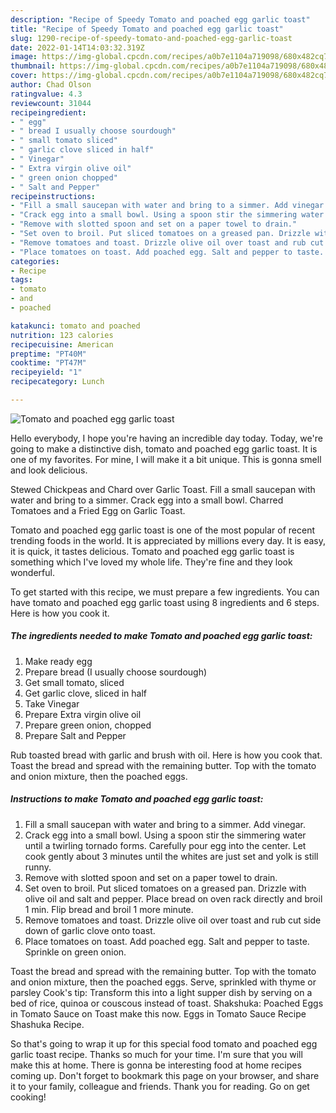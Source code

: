 ```yaml
---
description: "Recipe of Speedy Tomato and poached egg garlic toast"
title: "Recipe of Speedy Tomato and poached egg garlic toast"
slug: 1290-recipe-of-speedy-tomato-and-poached-egg-garlic-toast
date: 2022-01-14T14:03:32.319Z
image: https://img-global.cpcdn.com/recipes/a0b7e1104a719098/680x482cq70/tomato-and-poached-egg-garlic-toast-recipe-main-photo.jpg
thumbnail: https://img-global.cpcdn.com/recipes/a0b7e1104a719098/680x482cq70/tomato-and-poached-egg-garlic-toast-recipe-main-photo.jpg
cover: https://img-global.cpcdn.com/recipes/a0b7e1104a719098/680x482cq70/tomato-and-poached-egg-garlic-toast-recipe-main-photo.jpg
author: Chad Olson
ratingvalue: 4.3
reviewcount: 31044
recipeingredient:
- " egg"
- " bread I usually choose sourdough"
- " small tomato sliced"
- " garlic clove sliced in half"
- " Vinegar"
- " Extra virgin olive oil"
- " green onion chopped"
- " Salt and Pepper"
recipeinstructions:
- "Fill a small saucepan with water and bring to a simmer. Add vinegar."
- "Crack egg into a small bowl. Using a spoon stir the simmering water until a twirling tornado forms. Carefully pour egg into the center. Let cook gently about 3 minutes until the whites are just set and yolk is still runny."
- "Remove with slotted spoon and set on a paper towel to drain."
- "Set oven to broil. Put sliced tomatoes on a greased pan. Drizzle with olive oil and salt and pepper. Place bread on oven rack directly and broil 1 min. Flip bread and broil 1 more minute."
- "Remove tomatoes and toast. Drizzle olive oil over toast and rub cut side down of garlic clove onto toast."
- "Place tomatoes on toast. Add poached egg. Salt and pepper to taste. Sprinkle on green onion."
categories:
- Recipe
tags:
- tomato
- and
- poached

katakunci: tomato and poached 
nutrition: 123 calories
recipecuisine: American
preptime: "PT40M"
cooktime: "PT47M"
recipeyield: "1"
recipecategory: Lunch

---
```



![Tomato and poached egg garlic toast](https://img-global.cpcdn.com/recipes/a0b7e1104a719098/680x482cq70/tomato-and-poached-egg-garlic-toast-recipe-main-photo.jpg)

Hello everybody, I hope you're having an incredible day today. Today, we're going to make a distinctive dish, tomato and poached egg garlic toast. It is one of my favorites. For mine, I will make it a bit unique. This is gonna smell and look delicious.

Stewed Chickpeas and Chard over Garlic Toast. Fill a small saucepan with water and bring to a simmer. Crack egg into a small bowl. Charred Tomatoes and a Fried Egg on Garlic Toast.

Tomato and poached egg garlic toast is one of the most popular of recent trending foods in the world. It is appreciated by millions every day. It is easy, it is quick, it tastes delicious. Tomato and poached egg garlic toast is something which I've loved my whole life. They're fine and they look wonderful.


To get started with this recipe, we must prepare a few ingredients. You can have tomato and poached egg garlic toast using 8 ingredients and 6 steps. Here is how you cook it.

<!--inarticleads1-->

##### The ingredients needed to make Tomato and poached egg garlic toast:

1. Make ready  egg
1. Prepare  bread (I usually choose sourdough)
1. Get  small tomato, sliced
1. Get  garlic clove, sliced in half
1. Take  Vinegar
1. Prepare  Extra virgin olive oil
1. Prepare  green onion, chopped
1. Prepare  Salt and Pepper


Rub toasted bread with garlic and brush with oil. Here is how you cook that. Toast the bread and spread with the remaining butter. Top with the tomato and onion mixture, then the poached eggs. 

<!--inarticleads2-->

##### Instructions to make Tomato and poached egg garlic toast:

1. Fill a small saucepan with water and bring to a simmer. Add vinegar.
1. Crack egg into a small bowl. Using a spoon stir the simmering water until a twirling tornado forms. Carefully pour egg into the center. Let cook gently about 3 minutes until the whites are just set and yolk is still runny.
1. Remove with slotted spoon and set on a paper towel to drain.
1. Set oven to broil. Put sliced tomatoes on a greased pan. Drizzle with olive oil and salt and pepper. Place bread on oven rack directly and broil 1 min. Flip bread and broil 1 more minute.
1. Remove tomatoes and toast. Drizzle olive oil over toast and rub cut side down of garlic clove onto toast.
1. Place tomatoes on toast. Add poached egg. Salt and pepper to taste. Sprinkle on green onion.


Toast the bread and spread with the remaining butter. Top with the tomato and onion mixture, then the poached eggs. Serve, sprinkled with thyme or parsley Cook&#39;s tip: Transform this into a light supper dish by serving on a bed of rice, quinoa or couscous instead of toast. Shakshuka: Poached Eggs in Tomato Sauce on Toast make this now. Eggs in Tomato Sauce Recipe Shashuka Recipe. 

So that's going to wrap it up for this special food tomato and poached egg garlic toast recipe. Thanks so much for your time. I'm sure that you will make this at home. There is gonna be interesting food at home recipes coming up. Don't forget to bookmark this page on your browser, and share it to your family, colleague and friends. Thank you for reading. Go on get cooking!
